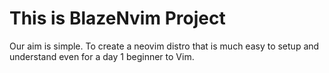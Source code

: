# This is BlazeNvim Project

Our aim is simple. To create a neovim distro that is much easy to setup and understand even for a day 1 beginner to Vim.
